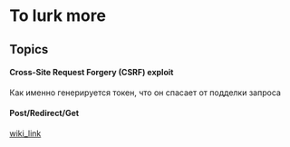 # To lurk more

## Topics

#### Cross-Site Request Forgery (CSRF) exploit 
Как именно генерируется токен, что он спасает от подделки запроса

#### Post/Redirect/Get
[wiki_link](https://ru.wikipedia.org/wiki/Post/Redirect/Get)